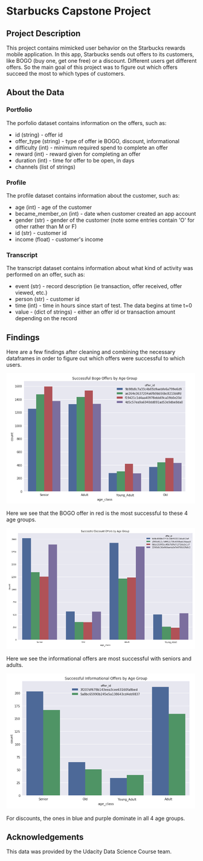 # Starbucks Capstone Project

## Project Description
This project contains mimicked user behavior on the Starbucks rewards mobile application. In this app, Starbucks sends out offers to its customers, like BOGO (buy one, get one free) or a discount. Different users get different offers. So the main goal of this project was to figure out which offers succeed the most to which types of customers.

## About the Data

### Portfolio
The porfolio dataset contains information on the offers, such as:

* id (string) - offer id
* offer_type (string) - type of offer ie BOGO, discount, informational
* difficulty (int) - minimum required spend to complete an offer
* reward (int) - reward given for completing an offer
* duration (int) - time for offer to be open, in days
* channels (list of strings)

### Profile
The profile dataset contains information about the customer, such as:

* age (int) - age of the customer 
* became_member_on (int) - date when customer created an app account
* gender (str) - gender of the customer (note some entries contain 'O' for other rather than M or F)
* id (str) - customer id
* income (float) - customer's income

### Transcript
The transcript dataset contains information about what kind of activity was performed on an offer, such as:
* event (str) - record description (ie transaction, offer received, offer viewed, etc.)
* person (str) - customer id
* time (int) - time in hours since start of test. The data begins at time t=0
* value - (dict of strings) - either an offer id or transaction amount depending on the record

## Findings

Here are a few findings after cleaning and combining the necessary dataframes in order to figure out which offers were successful to which users.

<img src="https://github.com/andrew-alarcon17/Starbucks_Capstone/blob/main/Charts/Successful%20Bogo%20by%20Age.png" width="500">

Here we see that the BOGO offer in red is the most successful to these 4 age groups.

<img src="https://github.com/andrew-alarcon17/Starbucks_Capstone/blob/main/Charts/Successful%20Discount%20by%20Age.png" width="500">

Here we see the informational offers are most successful with seniors and adults.

<img src="https://github.com/andrew-alarcon17/Starbucks_Capstone/blob/main/Charts/Successful%20Info%20by%20Age.png" width="500">

For discounts, the ones in blue and purple dominate in all 4 age groups.

## Acknowledgements
This data was provided by the Udacity Data Science Course team.



